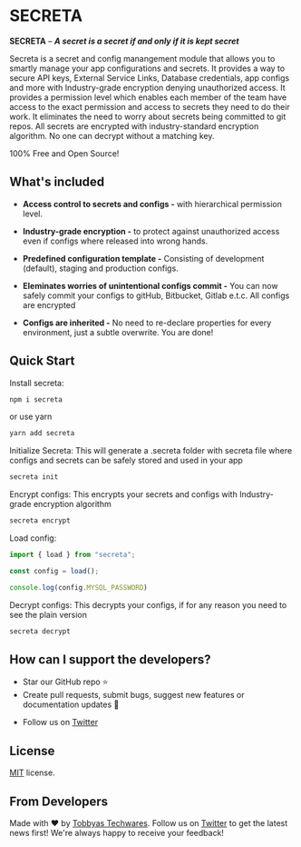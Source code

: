 
<!-- # SECRETA [<img src="https://i.imgur.com/oMcxwZ0.png" alt="Eva Design System" height="20px" />][link:eva] [![npm][badge:license]]() [![Build Status][badge:github-actions]][link:github-actions] [![Coverage Status][badge:coveralls]][link:coveralls] -->
# SECRETA

**SECRETA** – ***A secret is a secret if and only if it is kept secret***

<!-- [Documentation][link:doc-homepage] -->

Secreta is a secret and config manangement module that allows you to smartly manage your app configurations and secrets. 
It provides a way to secure API keys, External Service Links, Database credentials, app configs and more with Industry-grade encryption denying unauthorized access.
It provides a permission level which enables each member of the team have access to the exact permission and access to secrets they need to do their work. 
It eliminates the need to worry about secrets being committed to git repos. All secrets are encrypted with industry-standard encryption algorithm. No one can decrypt without a matching key.

100% Free and Open Source!

<!-- ![Kitten Material](https://camo.githubusercontent.com/f0487d92194f3c685213539c53e9784113cd8a4b/68747470733a2f2f692e696d6775722e636f6d2f58384f344748622e706e67) -->

<!-- [<img src="https://i.imgur.com/pYl0trU.jpg">][link:doc-homepage] -->

## What's included

- **Access control to secrets and configs -** with hierarchical permission level.

- **Industry-grade encryption -** to protect against unauthorized access even if configs where released into wrong hands.

- **Predefined configuration template -** Consisting of development (default), staging and production configs.

- **Eleminates worries of unintentional configs commit -** You can now safely commit your configs to gitHub, Bitbucket, Gitlab e.t.c. All configs are encrypted

- **Configs are inherited -** No need to re-declare properties for every environment, just a subtle overwrite. You are done!

## Quick Start

Install secreta:

```bash
npm i secreta
```
or use yarn

```bash
yarn add secreta
```

Initialize Secreta: 
This will generate a .secreta folder with secreta file where configs and secrets can be safely stored and used in your app

```bash
secreta init
```
Encrypt configs: 
This encrypts your secrets and configs with Industry-grade encryption algorithm

```bash
secreta encrypt
```
Load config: 

```js
import { load } from "secreta";

const config = load();

console.log(config.MYSQL_PASSWORD)

```

Decrypt configs:
This decrypts your configs, if for any reason you need to see the plain version

```bash
secreta decrypt
```



## How can I support the developers?
- Star our GitHub repo :star:
- Create pull requests, submit bugs, suggest new features or documentation updates :wrench:
<!-- - Read us on [Medium][link:akveo-medium] -->
- Follow us on [Twitter][link:drtobbyas-twitter]
<!-- - Like our page on [Facebook][link:akveo-facebook] -->

## License
[MIT](LICENSE.txt) license.

<!-- ## More from Akveo
- [Eva Icons][link:eva-icons] - 480+ beautiful Open Source icons -->

## From Developers
Made with :heart: by [Tobbyas Techwares][link:tobbyas-techwares-homepage]. Follow us on [Twitter][link:drtobbyas-twitter] to get the latest news first!
We're always happy to receive your feedback!

<!-- [badge:license]: https://img.shields.io/npm/l/react-native-ui-kitten.svg -->
<!-- [badge:github-actions]: https://github.com/akveo/react-native-ui-kitten/workflows/Build/badge.svg
[badge:coveralls]: https://coveralls.io/repos/github/akveo/react-native-ui-kitten/badge.svg?branch=master -->

<!-- [link:eva]: https://hubs.ly/H0n6Dd90 -->
<!-- [link:github-actions]: https://github.com/akveo/react-native-ui-kitten/actions -->
<!-- [link:coveralls]: https://coveralls.io/github/akveo/react-native-ui-kitten?branch=master -->
<!-- [link:doc-homepage]: https://hubs.ly/H0n6CZJ0 -->
<!-- [link:doc-where-start]: https://hubs.ly/H0n6Ddg0 -->
<!-- [link:kitten-tricks]: https://github.com/akveo/kittenTricks -->
<!-- [link:eva-icons]: https://github.com/akveo/eva-icons -->
[link:tobbyas-techwares-homepage]: https://tobbyas.com
<!-- [link:akveo-medium]: https://medium.com/akveo-engineering -->
[link:drtobbyas-twitter]: https://twitter.com/drtobbyas
<!-- [link:akveo-facebook]: https://www.facebook.com/ -->
<!-- [link:ui-kitten-bundles]: https://hubs.ly/H0n6Ddn0 -->
<!-- [link:ui-kitten-bundle-java]: https://hubs.ly/H0n6C-00 -->
<!-- [link:ui-kitten-bundle-dotnet-core]: https://hubs.ly/H0n6C-10 -->
